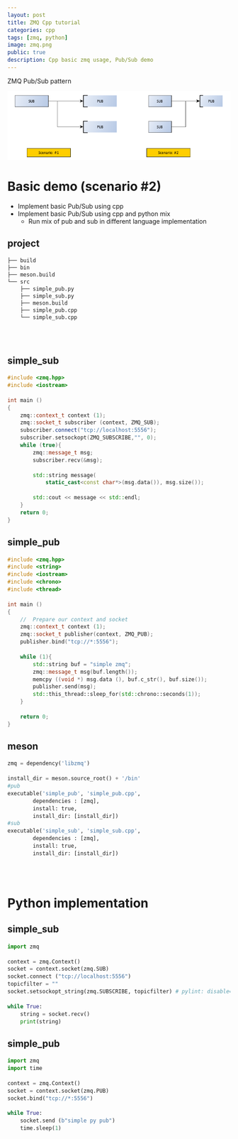 ```yaml
---
layout: post
title: ZMQ Cpp tutorial 
categories: cpp
tags: [zmq, python]
image: zmq.png
public: true
description: Cpp basic zmq usage, Pub/Sub demo
---
```

ZMQ Pub/Sub pattern 

![](/images/2019-10-15-18-26-07.png)

# Basic demo (scenario #2)
- Implement basic Pub/Sub using cpp
- Implement basic Pub/Sub using cpp and python mix
  - Run mix of pub and sub in different language implementation
## project
```
├── build
├── bin
├── meson.build
└── src
    ├── simple_pub.py
    ├── simple_sub.py
    ├── meson.build
    ├── simple_pub.cpp
    └── simple_sub.cpp
```
&nbsp;  
&nbsp;  
## simple_sub

```cpp
#include <zmq.hpp>
#include <iostream>

int main ()
{
    zmq::context_t context (1);
    zmq::socket_t subscriber (context, ZMQ_SUB);
    subscriber.connect("tcp://localhost:5556");
    subscriber.setsockopt(ZMQ_SUBSCRIBE,"", 0);
    while (true){
        zmq::message_t msg;
        subscriber.recv(&msg);
        
        std::string message(
            static_cast<const char*>(msg.data()), msg.size());

        std::cout << message << std::endl;
    }
    return 0;
}
```

## simple_pub

```cpp
#include <zmq.hpp>
#include <string>
#include <iostream>
#include <chrono>
#include <thread>

int main ()
{
    //  Prepare our context and socket
    zmq::context_t context (1);
    zmq::socket_t publisher(context, ZMQ_PUB);
    publisher.bind("tcp://*:5556");
    
    while (1){
        std::string buf = "simple zmq";
        zmq::message_t msg(buf.length());
        memcpy ((void *) msg.data (), buf.c_str(), buf.size());
        publisher.send(msg);
        std::this_thread::sleep_for(std::chrono::seconds(1));
    }

    return 0;
}
```

## meson

```python
zmq = dependency('libzmq')

install_dir = meson.source_root() + '/bin'
#pub
executable('simple_pub', 'simple_pub.cpp',
        dependencies : [zmq],
        install: true,
        install_dir: [install_dir])
#sub
executable('simple_sub', 'simple_sub.cpp',
        dependencies : [zmq],
        install: true,
        install_dir: [install_dir])
```
&nbsp;  
&nbsp;  
# Python implementation
## simple_sub

```python
import zmq

context = zmq.Context()
socket = context.socket(zmq.SUB)
socket.connect ("tcp://localhost:5556")
topicfilter = ""
socket.setsockopt_string(zmq.SUBSCRIBE, topicfilter) # pylint: disable=maybe-no-member

while True:
    string = socket.recv()
    print(string)
```

## simple_pub

```python
import zmq
import time

context = zmq.Context()
socket = context.socket(zmq.PUB)
socket.bind("tcp://*:5556")

while True:
    socket.send (b"simple py pub")
    time.sleep(1)
```
